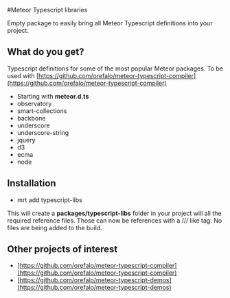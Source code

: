 #Meteor Typescript libraries

Empty package to easily bring all Meteor Typescript definitions into your project. 

## What do you get?

Typescript definitions for some of the most popular Meteor packages.
   To be used with [https://github.com/orefalo/meteor-typescript-compiler](https://github.com/orefalo/meteor-typescript-compiler)


* Starting with **meteor.d.ts**
* observatory
* smart-collections
* backbone
* underscore
* underscore-string
* jquery
* d3
* ecma
* node

## Installation

* mrt add typescript-libs

This will create a **packages/typescript-libs** folder in your project will all the required reference files.
  Those can now be references with a ///<reference path="/path/to/packages/typescript-libs/meteor.d.ts" /> like tag.
 No files are being added to the build.

## Other projects of interest

* [https://github.com/orefalo/meteor-typescript-compiler](https://github.com/orefalo/meteor-typescript-compiler)
* [https://github.com/orefalo/meteor-typescript-demos](https://github.com/orefalo/meteor-typescript-demos)
